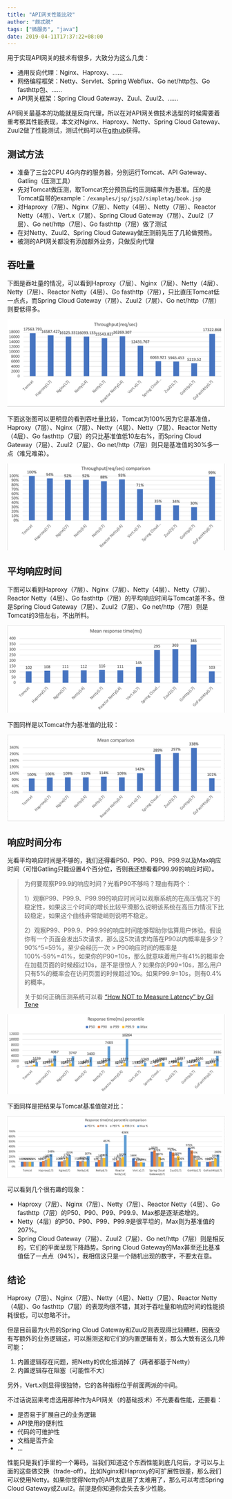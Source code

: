 ```yaml
---
title: "API网关性能比较"
author: "颇忒脱"
tags: ["微服务", "java"]
date: 2019-04-11T17:37:22+08:00
---
```


<!--more-->

用于实现API网关的技术有很多，大致分为这么几类：

* 通用反向代理：Nginx、Haproxy、……
* 网络编程框架：Netty、Servlet、Spring Webflux、Go net/http包、Go fasthttp包、……
* API网关框架：Spring Cloud Gateway、Zuul、Zuul2、……

API网关最基本的功能就是反向代理，所以在对API网关做技术选型的时候需要着重考察其性能表现，本文对Nginx、Haproxy、Netty、Spring Cloud Gateway、Zuul2做了性能测试，测试代码可以在[github][github]获得。

## 测试方法

* 准备了三台2CPU 4G内存的服务器，分别运行Tomcat、API Gateway、Gatling（压测工具）
* 先对Tomcat做压测，取Tomcat充分预热后的压测结果作为基准。压的是Tomcat自带的example：`/examples/jsp/jsp2/simpletag/book.jsp`
* 对Haproxy（7层）、Nginx（7层）、Netty（4层）、Netty（7层）、Reactor Netty（4层）、Vert.x（7层）、Spring Cloud Gateway（7层）、Zuul2（7层）、Go net/http（7层）、Go fasthttp（7层）做了测试
* 在对Netty、Zuul2、Spring Cloud Gateway做压测前先压了几轮做预热。
* 被测的API网关都没有添加额外业务，只做反向代理

## 吞吐量

下图是吞吐量的情况，可以看到Haproxy（7层）、Nginx（7层）、Netty（4层）、Netty（7层）、Reactor Netty（4层）、Go fasthttp（7层），只比直压Tomcat低一点点，而Spring Cloud Gateway（7层）、Zuul2（7层）、Go net/http（7层）则要低得多。

<img src="thrpt.png" style="zoom:50%" />

下面这张图可以更明显的看到吞吐量比较，Tomcat为100%因为它是基准值，Haproxy（7层）、Nginx（7层）、Netty（4层）、Netty（7层）、Reactor Netty（4层）、Go fasthttp（7层）的只比基准值低10左右%，而Spring Cloud Gateway（7层）、Zuul2（7层）、Go net/http（7层）则只是基准值的30%多一点（难兄难弟）。

<img src="thrpt-comp.png" style="zoom:50%" />

## 平均响应时间

下图可以看到Haproxy（7层）、Nginx（7层）、Netty（4层）、Netty（7层）、Reactor Netty（4层）、Go fasthttp（7层）的平均响应时间与Tomcat差不多。但是Spring Cloud Gateway（7层）、Zuul2（7层）、Go net/http（7层）则是Tomcat的3倍左右，不出所料。

<img src="mean-resp-time.png" style="zoom:50%" />

下图同样是以Tomcat作为基准值的比较：

<img src="mean-resp-time-comp.png" style="zoom:50%" />

## 响应时间分布

光看平均响应时间是不够的，我们还得看P50、P90、P99、P99.9以及Max响应时间（可惜Gatling只能设置4个百分位，否则我还想看看P99.99的响应时间）。

> 为何要观察P99.9的响应时间？光看P90不够吗？理由有两个：
> 
> 1）观察P99、P99.9、P99.99的响应时间可以观察系统的在高压情况下的稳定性，如果这三个时间的增长比较平滑那么说明该系统在高压力情况下比较稳定，如果这个曲线非常陡峭则说明不稳定。
> 
> 2）观察P99、P99.9、P99.99的响应时间能够帮助你估算用户体验。假设你有一个页面会发出5次请求，那么这5次请求均落在P90以内概率是多少？90%^5=59%，至少会经历一次 > P90响应时间的概率是 100%-59%=41%，如果你的P90=10s，那么就意味着用户有41%的概率会在加载页面的时候超过10s，是不是很惊人？如果你的P99=10s，那么用户只有5%的概率会在访问页面的时候超过10s。如果P99.9=10s，则有0.4%的概率。
> 
> 关于如何正确压测系统可以看 [“How NOT to Measure Latency” by Gil Tene][youtube]

<img src="resp-time.png" style="zoom:50%" />

下面同样是把结果与Tomcat基准值做对比：

<img src="resp-time-comp.png" style="zoom:50%" />

可以看到几个很有趣的现象：

* Haproxy（7层）、Nginx（7层）、Netty（7层）、Reactor Netty（4层）、Go fasthttp（7层）的P50、P90、P99、P99.9、Max都是逐渐递增的。
* Netty（4层）的P50、P90、P99、P99.9是很平坦的，Max则为基准值的207%。
* Spring Cloud Gateway（7层）、Zuul2（7层）、Go net/http（7层）则是相反的，它们的平面呈现下降趋势。Spring Cloud Gateway的Max甚至还比基准值低了一点点（94%），我相信这只是一个随机出现的数字，不要太在意。

## 结论

Haproxy（7层）、Nginx（7层）、Netty（4层）、Netty（7层）、Reactor Netty（4层）、Go fasthttp（7层）的表现均很不错，其对于吞吐量和响应时间的性能损耗很低，可以忽略不计。

但是目前最为火热的Spring Cloud Gateway和Zuul2则表现得比较糟糕，因我没有写额外的业务逻辑这，可以推测这和它们的内置逻辑有关，那么大致有这么几种可能：

1. 内置逻辑存在问题，把Netty的优化抵消掉了（两者都基于Netty）
1. 内置逻辑存在阻塞（可能性不大）

另外，Vert.x则显得很独特，它的各种指标位于前面两派的中间。

不过话说回来考虑选用那种作为API网关（的基础技术）不光要看性能，还要看：

* 是否易于扩展自己的业务逻辑
* API使用的便利性
* 代码的可维护性
* 文档是否齐全
* ...

性能只是我们手里的一个筹码，当我们知道这个东西性能到底几何后，才可以与上面的这些做交换（trade-off）。比如Nginx和Haproxy的可扩展性很差，那么我们可以使用Netty。如果你觉得Netty的API太底层了太难用了，那么可以考虑Spring Cloud Gateway或Zuul2。前提是你知道你会失去多少性能。

[github]: https://github.com/chanjarster/api-gateways-comparison
[youtube]: https://www.youtube.com/watch?v=lJ8ydIuPFeU